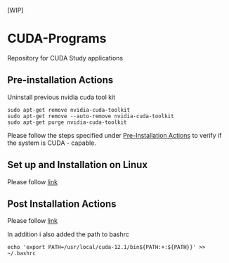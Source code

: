 [WIP]

# CUDA-Programs
Repository for CUDA Study applications

## Pre-installation Actions
Uninstall previous nvidia cuda tool kit
```
sudo apt-get remove nvidia-cuda-toolkit
sudo apt-get remove --auto-remove nvidia-cuda-toolkit
sudo apt-get purge nvidia-cuda-toolkit
```

Please follow the steps specified under [Pre-Installation Actions](https://docs.nvidia.com/cuda/cuda-installation-guide-linux/#pre-installation-actions) to verify if the system is CUDA - capable.


## Set up and Installation on Linux

Please follow [link](https://docs.nvidia.com/cuda/cuda-installation-guide-linux/index.html#package-manager-installation)

## Post Installation Actions

Please follow [link](https://docs.nvidia.com/cuda/cuda-installation-guide-linux/index.html#post-installation-actions)

In addition i also added the path to bashrc

```
echo 'export PATH=/usr/local/cuda-12.1/bin${PATH:+:${PATH}}' >> ~/.bashrc
```
